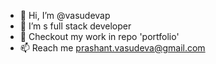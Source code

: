 - 👋 Hi, I’m @vasudevap
- 👀 I’m s full stack developer
- 💞️ Checkout my work in repo 'portfolio'
- 📫 Reach me prashant.vasudeva@gmail.com

<!---
vasudevap/vasudevap is a ✨ special ✨ repository because its `README.md` (this file) appears on your GitHub profile.
You can click the Preview link to take a look at your changes.
--->
